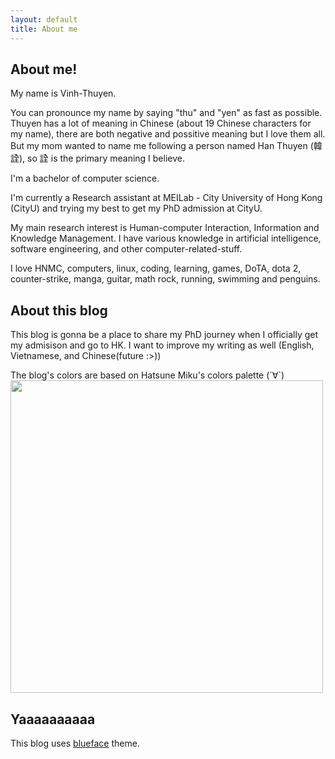 ```yaml
---
layout: default
title: About me
---
```


## About me!

My name is Vinh-Thuyen. 

You can pronounce my name by saying "thu" and "yen" as fast as possible. Thuyen has a lot of meaning in Chinese (about 19 Chinese characters for my name), there are both negative and possitive meaning but I love them all. But my mom wanted to name me following a person named Han Thuyen (韓詮), so 詮 is the primary meaning I believe. 

I'm a bachelor of computer science. 

I'm currently a Research assistant at MEILab - City University of Hong Kong (CityU) and trying my best to get my PhD admission at CityU. 

My main research interest is Human-computer Interaction, Information and Knowledge Management. I have various knowledge in artificial intelligence, software engineering, and other computer-related-stuff.

I love HNMC, computers, linux, coding, learning, games, DoTA, dota 2, counter-strike, manga, guitar, math rock, running, swimming and penguins. 

## About this blog

This blog is gonna be a place to share my PhD journey when I officially get my admisison and go to HK. I want to improve my writing as well (English, Vietnamese, and Chinese(future :>))

The blog's colors are based on Hatsune Miku's colors palette (´∀`)
<img src="https://raw.githubusercontent.com/ntvthuyen/ntvthuyen.github.io/master/images/ae68810eb597fd985c923f9f93f111a8.jpg" height="500px">

## Yaaaaaaaaaa
This blog uses [blueface][github] theme.

[github]: https://github.com/tnguyen/blueface/
